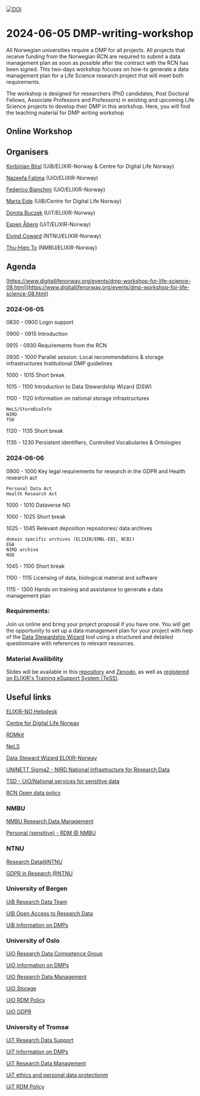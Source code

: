 [![DOI](https://zenodo.org/badge/DOI/10.5281/zenodo.7140638.svg)](https://doi.org/10.5281/zenodo.7140638)

2024-06-05 DMP-writing-workshop
======

All Norwegian universities require a DMP for all projects. All projects that receive funding from the Norwegian RCN are required to submit a data management plan as soon as possible after the contract with the RCN has been signed. This two-days workshop focuses on how-to generate a data management plan for a Life Science research project that will meet both requirements.

The workshop is designed for researchers (PhD candidates, Post Doctoral Fellows, Associate Professors and Professors) in existing and upcoming Life Science projects to develop their DMP in this workshop. Here, you will find the teaching material for DMP writing workshop

## Online Workshop

## Organisers

[Korbinian Bösl](https://www.uib.no/en/persons/Korbinian.B%C3%B6sl) (UiB/ELIXIR-Norway & Centre for Digital Life Norway)

[Nazeefa Fatima](https://www.mn.uio.no/ifi/english/people/adm/nazeefaf/) (UiO/ELIXIR-Norway) 

[Federico Bianchini](https://www.mn.uio.no/kjemi/english/people/aca/fredebi/) (UiO/ELIXIR-Norway)

[Marta Eide](https://www.uib.no/personer/Marta.Eide) (UiB/Centre for Digital Life Norway)

[Dorota Buczek](https://uit.no/ansatte/person?p_document_id=668151) (UiT/ELIXIR-Norway)

[Espen Åberg](https://uit.no/ansatte/espen.aberg) (UiT/ELIXIR-Norway)

[Eivind Coward](https://www.ntnu.edu/employees/eivind.coward) (NTNU/ELIXIR-Norway)

[Thu-Hien To](https://www.nmbu.no/ans/thu-hien.to) (NMBU/ELIXIR-Norway)


## Agenda

[https://www.digitallifenorway.org/events/dmp-workshop-for-life-science-08.html](https://www.digitallifenorway.org/events/dmp-workshop-for-life-science-08.html)

### 2024-06-05

0830 - 0900 Login support

0900 - 0915 Introduction

0915 - 0930 Requirements from the RCN

0930 - 1000 Parallel session: Local recommendations & storage infrastructures Institutional DMP guidelines

1000 - 1015 Short break

1015 - 1100 Introduction to Data Stewardship Wizard (DSW)

1100 - 1120 Information on national storage infrastructures

    NeLS/StoreBioInfo
    NIRD
    TSD

1120 - 1135 Short break

1135 - 1230 Persistent identifiers, Controlled Vocabularies & Ontologies

 
### 2024-06-06

0900 - 1000 Key legal requirements for research in the GDPR and Health research act

    Personal Data Act
    Health Research Act

1000 - 1010 Dataverse NO

1000 - 1025 Short break

1025 - 1045 Relevant deposition repositories/ data archives

    domain specific archives (ELIXIR/EMBL-EBI, NCBI)
    EGA
    NIRD archive
    NSD
    

1045 - 1100 Short break

1100 - 1115 Licensing of data, biological material and software

1115 - 1300 Hands on training and assistance to generate a data management plan

### Requirements:

Join us online and bring your project proposal if you have one. You will get the opportunity to set up a data management plan for your project with help of the [Data Stewardship Wizard](https://norway.dsw.elixir-europe.org/wizard/) tool using a structured and detailed questionnaire with references to relevant resources.

### Material Availibility
Slides will be available in this [repository](https://github.com/ELIXIR-Norway-Training/DMP-writing-workshop/) and [Zenodo](https://zenodo.org/records/), as well as [registered on ELIXIR's Training eSupport System (TeSS)](https://tess.elixir-europe.org/events/life-science-data-management-planning-workshop-322f024b-69fe-4a8a-b914-0fde3de6ba77).

## Useful links

  [ELIXIR-NO Helpdesk](https://elixir.no/helpdesk)
  
  [Centre for Digital Life Norway](https://digitallifenorway.org/)
  
  [RDMkit](https://rdmkit.elixir-europe.org/) 
  
  [NeLS](https://nels-docs.readthedocs.io/en/latest/)
  
  [Data Steward Wizard ELIXIR-Norway](https://norway.dsw.elixir-europe.org/wizard/)

  [UNINETT Sigma2 - NIRD National Infrastructure for Research Data](https://documentation.sigma2.no/storage/nird.html)
  
  [TSD - UiO/National services for sensitive data](https://www.uio.no/english/services/it/research/sensitive-data/index.html)
  
  [RCN Open data policy](https://www.forskningsradet.no/en/Adviser-research-policy/open-science/open-access-to-research-data/)


### NMBU
  
  [NMBU Research Data Management](https://www.nmbu.no/en/research/for_researchers/researchdata)
  
  [Personal (sensitive) - RDM @ NMBU](https://www.nmbu.no/en/research/for_researchers/researchdata/node/34780)
  
### NTNU
  
  [Research Data@NTNU](https://innsida.ntnu.no/researchdata)
  
  [GDPR in Research @NTNU](https://innsida.ntnu.no/wiki/-/wiki/English/Collection+of+personal+data+for+research+projects)
  
### University of Bergen

  [UiB Research Data Team](https://www.uib.no/en/ub/111372/open-research-data)

  [UiB Open Access to Research Data](https://www.uib.no/en/ub/111372/open-access-research-data)
  
  [UiB Information on DMPs](https://www.uib.no/en/ub/143694/data-management-plans)
    
### University of Oslo
  
  [UiO Research Data Competence Group](https://www.uio.no/english/for-employees/support/research/research-data-management/organisation/index.html)
  
  [UiO Information on DMPs](https://www.uio.no/english/for-employees/support/research/research-data-management/data-management-plan/)
  
  [UiO Research Data Management](https://www.uio.no/english/for-employees/support/research/research-data-management/)
  
  [UiO Storage](https://www.uio.no/english/for-employees/support/research/research-data-management/storage/index.html)
  
  [UiO RDM Policy](https://www.uio.no/english/for-employees/support/research/research-data-management/policies-and-guidelines/index.html)
  
  [UiO GDPR](https://www.uio.no/english/for-employees/support/privacy-dataprotection/research-at-uio.html)

### University of Tromsø

  [UiT Research Data Support](https://en.uit.no/forskning/art?p_document_id=548687)
  
  [UiT Information on DMPs](https://en.uit.no/forskning/art?p_document_id=548687#collapseThree)

  [UiT Research Data Management](https://en.uit.no/forskning/art?p_document_id=548687)
 
  [UiT ethics and personal data protectionm](https://en.uit.no/forskning/art?p_document_id=548687#collapseSix)
  
  [UiT RDM Policy](https://en.uit.no/forskning/art?p_document_id=548687#collapseTwo)
